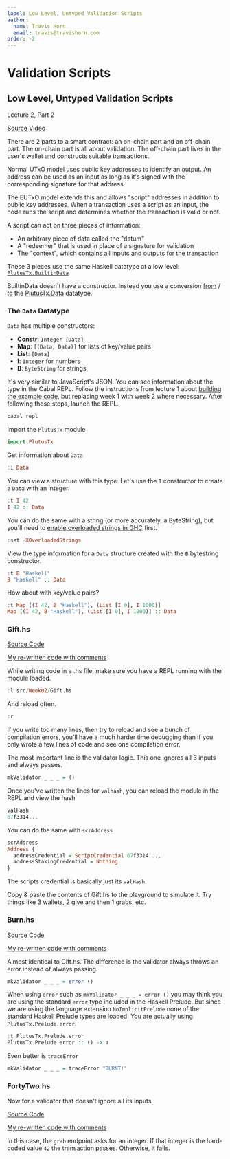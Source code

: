 ```yaml
---
label: Low Level, Untyped Validation Scripts
author:
  name: Travis Horn
  email: travis@travishorn.com
order: -2
---
```


# Validation Scripts

## Low Level, Untyped Validation Scripts

Lecture 2, Part 2

[Source
Video](https://www.youtube.com/watch?v=xgnmMl-eIIM&list=PLNEK_Ejlx3x0mhPmOjPSHZPtTFpfJo3Nd&index=2)

There are 2 parts to a smart contract: an on-chain part and an off-chain part.
The on-chain part is all about validation. The off-chain part lives in the
user's wallet and constructs suitable transactions.

Normal UTxO model uses public key addresses to identify an output. An address
can be used as an input as long as it's signed with the corresponding signature
for that address.

The EUTxO model extends this and allows "script" addresses in addition to public
key addresses. When a transaction uses a script as an input, the node runs the
script and determines whether the transaction is valid or not.

A script can act on three pieces of information:

- An arbitrary piece of data called the "datum"
- A "redeemer" that is used in place of a signature for validation
- The "context", which contains all inputs and outputs for the transaction

These 3 pieces use the same Haskell datatype at a low level:
[`PlutusTx.BuiltinData`](https://playground.plutus.iohkdev.io/doc/haddock/plutus-tx/html/PlutusTx.html#t:BuiltinData)

BuiltinData doesn't have a constructor. Instead you use a conversion
[from](https://playground.plutus.iohkdev.io/doc/haddock/plutus-tx/html/PlutusTx.html#v:dataToBuiltinData)
/
[to](https://playground.plutus.iohkdev.io/doc/haddock/plutus-tx/html/PlutusTx.html#v:builtinDataToData)
the
[PlutusTx.Data](https://playground.plutus.iohkdev.io/doc/haddock/plutus-tx/html/PlutusTx.html#t:Data)
datatype.

### The `Data` Datatype

`Data` has multiple constructors:

- **Constr**: `Integer [Data]`
- **Map**: `[(Data, Data)]` for lists of key/value pairs
- **List**: `[Data]`
- **I**: `Integer` for numbers
- **B**: `ByteString` for strings

It's very similar to JavaScript's JSON. You can see information about the type
in the Cabal REPL. Follow the instructions from lecture 1 about [building the
example code](../01-eutxo-english-auction/03-building-example-code.md), but
replacing week 1 with week 2 where necessary. After following those steps,
launch the REPL.

```bash
cabal repl
```

Import the `PlutusTx` module

```haskell
import PlutusTx
```

Get information about `Data`

```haskell
:i Data
```

You can view a structure with this type. Let's use the `I` constructor to create
a `Data` with an integer.

```haskell
:t I 42
I 42 :: Data
```

You can do the same with a string (or more accurately, a ByteString), but you'll
need to [enable overloaded strings in
GHC](../../appendix/enable-overloaded-strings.md) first.

```haskell
:set -XOverloadedStrings
```

View the type information for a `Data` structure created with the `B` bytestring
constructor.

```haskell
:t B "Haskell"
B "Haskell" :: Data
```

How about with key/value pairs?

```haskell
:t Map [(I 42, B "Haskell"), (List [I 0], I 1000)]
Map [(I 42, B "Haskell"), (List [I 0], I 1000)] :: Data
```

### Gift.hs

[Source
Code](https://github.com/input-output-hk/plutus-pioneer-program/blob/0f24e987e79a369b3d34f62d6e0cbc1b527082fb/code/week02/src/Week02/Gift.hs)

[My re-written code with
comments](https://github.com/travishorn/plutus-pioneer-program/blob/main/code/week02/src/Week02/Gift.hs)

While writing code in a .hs file, make sure you have a REPL running with the
module loaded.

```haskell
:l src/Week02/Gift.hs
```

And reload often.

```haskell
:r
```

If you write too many lines, then try to reload and see a bunch of compilation
errors, you'll have a much harder time debugging than if you only wrote a few
lines of code and see one compilation error.

The most important line is the validator logic. This one ignores all 3 inputs
and always passes.

```haskell
mkValidator _ _ _ = ()
```

Once you've written the lines for `valhash`, you can reload the module in the
REPL and view the hash

```haskell
valHash
67f3314...
```

You can do the same with `scrAddress`

```haskell
scrAddress
Address {
  addressCredential = ScriptCredential 67f3314...,
  addressStakingCredential = Nothing
}
```

The scripts credential is basically just its `valHash`.

Copy & paste the contents of Gift.hs to the playground to simulate it. Try
things like 3 wallets, 2 give and then 1 grabs, etc.


### Burn.hs

[Source
Code](https://github.com/input-output-hk/plutus-pioneer-program/blob/0f24e987e79a369b3d34f62d6e0cbc1b527082fb/code/week02/src/Week02/Burn.hs)

[My re-written code with
comments](https://github.com/travishorn/plutus-pioneer-program/blob/main/code/week02/src/Week02/Burn.hs)

Almost identical to Gift.hs. The difference is the validator always throws an
error instead of always passing.

```haskell
mkValidator _ _ _ = error ()
```

When using `error` such as `mkValidator _ _ _ = error ()` you may think you are
using the standard `error` type included in the Haskell Prelude. But since we
are using the language extension `NoImplicitPrelude` none of the standard
Haskell Prelude types are loaded. You are actually using
`PlutusTx.Prelude.error`.

```haskell
:t PlutusTx.Prelude.error
PlutusTx.Prelude.error :: () -> a
```

Even better is `traceError`

```haskell
mkValidator _ _ _ = traceError "BURNT!"
```

### FortyTwo.hs

Now for a validator that doesn't ignore all its inputs.

[Source
Code](https://github.com/input-output-hk/plutus-pioneer-program/blob/0f24e987e79a369b3d34f62d6e0cbc1b527082fb/code/week02/src/Week02/FortyTwo.hs)

[My re-written code with
comments](https://github.com/travishorn/plutus-pioneer-program/blob/main/code/week02/src/Week02/FortyTwo.hs)

In this case, the `grab` endpoint asks for an integer. If that integer is the
hard-coded value `42` the transaction passes. Otherwise, it fails.
